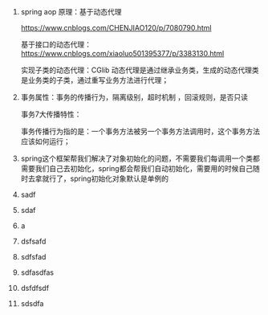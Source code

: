 1. spring aop 原理：基于动态代理

   https://www.cnblogs.com/CHENJIAO120/p/7080790.html

   基于接口的动态代理：https://www.cnblogs.com/xiaoluo501395377/p/3383130.html

   实现子类的动态代理：CGlib 动态代理是通过继承业务类，生成的动态代理类是业务类的子类，通过重写业务方法进行代理；

2. 事务属性：事务的传播行为，隔离级别，超时机制 ，回滚规则，是否只读

   事务7大传播特性：

   事务传播行为指的是：一个事务方法被另一个事务方法调用时，这个事务方法应该如何运行；

3. spring这个框架帮我们解决了对象初始化的问题，不需要我们每调用一个类都需要我们自己去初始化，spring都会帮我们自动初始化，需要用的时候自己随时去拿就行了，spring初始化对象默认是单例的

4. sadf 

5. sdaf

6. a

7. dsfsafd

8. sdfsfad

9. sdfasdfas

10. dsfdfsdf

11. sdsdfa